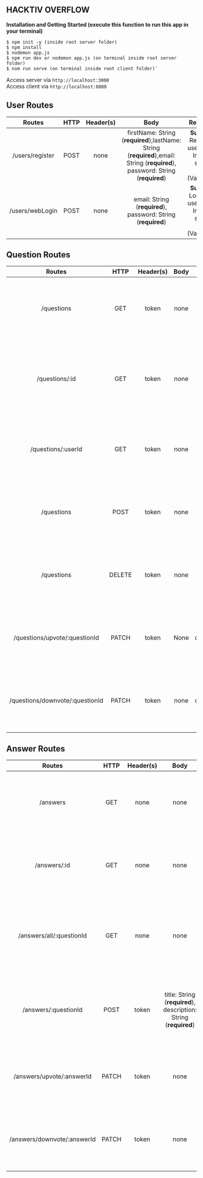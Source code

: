 ## HACKTIV OVERFLOW

**Installation and Getting Started (execute this function to run this app in your terminal)**

```
$ npm init -y (inside root server folder)
$ npm install
$ nodemon app.js
$ npm run dev or nodemon app.js (on terminal inside root server folder)
$ nom run serve (on terminal inside root client folder)`
```

Access server via `http://localhost:3000`<br>
Access client via `http://localhost:8080`

##  User Routes
|Routes|HTTP|Header(s)|Body|Response|Description|
|:--:|:--:|:--:|:--:|:--:|:--:|
|/users/register  |POST  |none|firstName: String (**required**),lastName: String (**required**),email: String (**required**),  password: String (**required**)|**Success**: Register a user, **Error**: Internal server error (Validation)|Register a user|
|/users/webLogin  |POST  |none|email: String (**required**), password: String (**required**) |**Success**: Login as a user, **Error**: Internal server error (Validation)|Login as a user|

## Question Routes
|Routes|HTTP|Header(s)|Body|Params|Response|Description|
|:--:|:--:|:--:|:--:|:--:|:--:|----|
|/questions  |GET  |token|none|none|**Success**: Get all questions, **Error**: Internal server error (Validation)|Get all questions|
|/questions/:id  |GET  |token|none|Id|**Success**: Find Question By id questions, **Error**: Internal server error (Validation)|Find Question By id questions|
|/questions/:userId  |GET  |token|none|userId|**Success**: Find User Question **Error**: Internal server error (Validation)|Find User Question|
|/questions  |POST  |token|none|none|**Success**: Create Question, **Error**: Internal server error (Validation)|Create Question|
|/questions |DELETE |token|none|none|**Success**: Delete a Question, **Error**: Internal server error (Validation)|Delete a Question|
|/questions/upvote/:questionId |PATCH |token|None|questionId|**Success**: Upvote a question, **Error**: Internal server error (Validation)|Upvote a question|
|/questions/downvote/:questionId  |PATCH  |token|none|questionId|**Success**: Downvote a question, **Error**: Internal server error (Validation)|Downvote a question|

## Answer Routes
|Routes|HTTP|Header(s)|Body|Params|Response|Description|
|:--:|:--:|:--:|:--:|:--:|:--:|:--:|
|/answers  |GET  |none|none|none|**Success**: Get all Answer **Error**: Internal server error (Validation)|Get All Answer|
|/answers/:id  |GET  |none|none|none|**Success**: Get User answer By ID, **Error**: Internal server error (Validation)|Find Answer by Answer ID|
|/answers/all/:questionId  |GET  |none|none|questionId|**Success**: Get  Answer to a question Answer, **Error**: Internal server error (Validation)|Find All Answer to a particular question|
|/answers/:questionId  |POST  |token|title: String (**required**), description: String (**required**)|questionId|**Success**: Create an answer to a question, **Error**: Internal server error (Validation)|Create an answer to a question|
|/answers/upvote/:answerId  |PATCH  |token|none|answerId|**Success**: Upvote an answer, **Error**: Internal server error (Validation)|Upvote an answer|
|/answers/downvote/:answerId  |PATCH  |token|none|answerId|**Success**: Downvote an answer, **Error**: Internal server error (Validation)|Downvote an answer|
